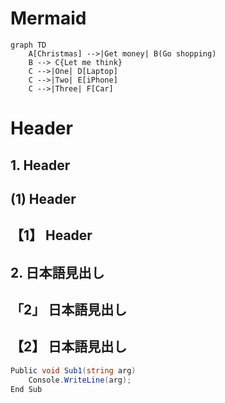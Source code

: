 # Mermaid

```mermaid
graph TD
    A[Christmas] -->|Get money| B(Go shopping)
    B --> C{Let me think}
    C -->|One| D[Laptop]
    C -->|Two| E[iPhone]
    C -->|Three| F[Car]
```

# Header

## 1. Header

## (1) Header

## 【1】 Header

## 2. 日本語見出し

## 「2」 日本語見出し

## 【2】 日本語見出し

```csharp
Public void Sub1(string arg)
    Console.WriteLine(arg);
End Sub
```